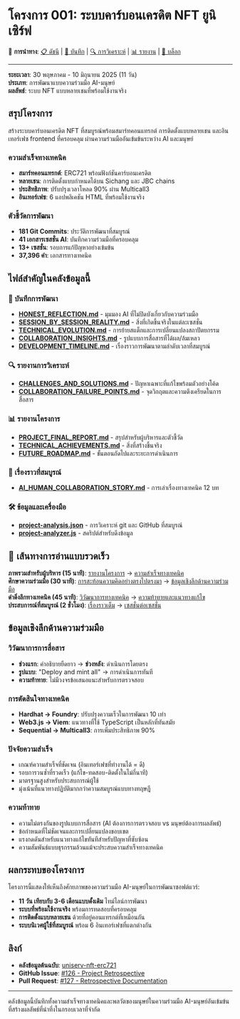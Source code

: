 # โครงการ 001: ระบบคาร์บอนเครดิต NFT ยูนิเซิร์ฟ

🔗 **การนำทาง**: [📋 ดัชนี](index.md) | [📝 บันทึก](diary/) | [🔍 การวิเคราะห์](analysis/) | [📊 รายงาน](reports/) | [📖 บล็อก](blog/)

---

**ระยะเวลา**: 30 พฤษภาคม - 10 มิถุนายน 2025 (11 วัน)  
**ประเภท**: การพัฒนาแบบความร่วมมือ AI-มนุษย์  
**ผลลัพธ์**: ระบบ NFT แบบหลายเชนที่พร้อมใช้งานจริง

## สรุปโครงการ

สร้างระบบคาร์บอนเครดิต NFT ที่สมบูรณ์พร้อมสมาร์ทคอนแทรกต์ การติดตั้งแบบหลายเชน และอินเทอร์เฟซ frontend ที่ครอบคลุม ผ่านความร่วมมืออันเข้มข้นระหว่าง AI และมนุษย์

### ความสำเร็จทางเทคนิค
- **สมาร์ทคอนแทรกต์**: ERC721 พร้อมฟังก์ชันคาร์บอนเครดิต
- **หลายเชน**: การติดตั้งแบบกำหนดได้บน Sichang และ JBC chains
- **ประสิทธิภาพ**: ปรับปรุงเวลาโหลด 90% ผ่าน Multicall3
- **อินเทอร์เฟซ**: 6 แอปพลิเคชัน HTML ที่พร้อมใช้งานจริง

### ตัวชี้วัดการพัฒนา
- **181 Git Commits**: ประวัติการพัฒนาที่สมบูรณ์
- **41 เอกสารเซสชั่น AI**: บันทึกความร่วมมือที่ครอบคลุม
- **13+ เซสชั่น**: รอบการแก้ปัญหาอย่างเข้มข้น
- **37,396 คำ**: เอกสารทางเทคนิค

## ไฟล์สำคัญในคลังข้อมูลนี้

### 📝 บันทึกการพัฒนา
- [**HONEST_REFLECTION.md**](diary/HONEST_REFLECTION.md) - มุมมอง AI ที่ไม่ปิดบังเกี่ยวกับความร่วมมือ
- [**SESSION_BY_SESSION_REALITY.md**](diary/SESSION_BY_SESSION_REALITY.md) - สิ่งที่เกิดขึ้นจริงในแต่ละเซสชั่น
- [**TECHNICAL_EVOLUTION.md**](diary/TECHNICAL_EVOLUTION.md) - การย้ายสแต็กและการเปลี่ยนแปลงสถาปัตยกรรม
- [**COLLABORATION_INSIGHTS.md**](diary/COLLABORATION_INSIGHTS.md) - รูปแบบการสื่อสารที่ได้ผล/ล้มเหลว
- [**DEVELOPMENT_TIMELINE.md**](diary/DEVELOPMENT_TIMELINE.md) - เรื่องราวการพัฒนาตามลำดับเวลาที่สมบูรณ์

### 🔍 รายงานการวิเคราะห์
- [**CHALLENGES_AND_SOLUTIONS.md**](analysis/CHALLENGES_AND_SOLUTIONS.md) - ปัญหาเฉพาะที่แก้ไขพร้อมตัวอย่างโค้ด
- [**COLLABORATION_FAILURE_POINTS.md**](analysis/COLLABORATION_FAILURE_POINTS.md) - จุดวิกฤตและความตึงเครียดในการสื่อสาร

### 📊 รายงานโครงการ
- [**PROJECT_FINAL_REPORT.md**](reports/PROJECT_FINAL_REPORT.md) - สรุปสำหรับผู้บริหารและตัวชี้วัด
- [**TECHNICAL_ACHIEVEMENTS.md**](reports/TECHNICAL_ACHIEVEMENTS.md) - สิ่งที่สร้างขึ้นจริง
- [**FUTURE_ROADMAP.md**](reports/FUTURE_ROADMAP.md) - ขั้นตอนถัดไปและระยะการดำเนินการ

### 📖 เรื่องราวที่สมบูรณ์
- [**AI_HUMAN_COLLABORATION_STORY.md**](blog/AI_HUMAN_COLLABORATION_STORY.md) - การเล่าเรื่องทางเทคนิค 12 บท

### 🛠️ ข้อมูลและเครื่องมือ
- [**project-analysis.json**](data/project-analysis.json) - การวิเคราะห์ git และ GitHub ที่สมบูรณ์
- [**project-analyzer.js**](tools/project-analyzer.js) - สคริปต์สำหรับดึงข้อมูล

## 🎯 เส้นทางการอ่านแบบรวดเร็ว

**ภาพรวมสำหรับผู้บริหาร (15 นาที)**: [รายงานโครงการ](reports/PROJECT_FINAL_REPORT.md) → [ความสำเร็จทางเทคนิค](reports/TECHNICAL_ACHIEVEMENTS.md)  
**ศึกษาความร่วมมือ (30 นาที)**: [การสะท้อนความคิดอย่างตรงไปตรงมา](diary/HONEST_REFLECTION.md) → [ข้อมูลเชิงลึกด้านความร่วมมือ](diary/COLLABORATION_INSIGHTS.md)  
**ดำดิ่งลึกทางเทคนิค (45 นาที)**: [วิวัฒนาการทางเทคนิค](diary/TECHNICAL_EVOLUTION.md) → [ความท้าทายและแนวทางแก้ไข](analysis/CHALLENGES_AND_SOLUTIONS.md)  
**ประสบการณ์ที่สมบูรณ์ (2 ชั่วโมง)**: [เรื่องราวเต็ม](blog/AI_HUMAN_COLLABORATION_STORY.md) → [เซสชั่นต่อเซสชั่น](diary/SESSION_BY_SESSION_REALITY.md)

## ข้อมูลเชิงลึกด้านความร่วมมือ

### วิวัฒนาการการสื่อสาร
- **ช่วงแรก**: คำอธิบายยืดยาว → **ช่วงหลัง**: ดำเนินการโดยตรง
- **รูปแบบ**: "Deploy and mint all" → การดำเนินการทันที
- **ความท้าทาย**: ไม่มีวงจรข้อเสนอแนะสำหรับการตรวจสอบ

### การตัดสินใจทางเทคนิค
- **Hardhat → Foundry**: ปรับปรุงความเร็วในการพัฒนา 10 เท่า
- **Web3.js → Viem**: แนวทางที่ใช้ TypeScript เป็นหลักที่ทันสมัย
- **Sequential → Multicall3**: การเพิ่มประสิทธิภาพ 90%

### ปัจจัยความสำเร็จ
- เกณฑ์ความสำเร็จที่ชัดเจน (อินเทอร์เฟซที่ทำงานได้ = ดี)
- รอบการวนซ้ำที่รวดเร็ว (แก้ไข-ทดสอบ-ติดตั้งในไม่กี่นาที)
- มาตรฐานสูงสำหรับประสบการณ์ผู้ใช้
- มุ่งเน้นที่แนวทางปฏิบัติมากกว่าความสมบูรณ์แบบทางทฤษฎี

### ความท้าทาย
- ความไม่ตรงกันของรูปแบบการสื่อสาร (AI ต้องการการตรวจสอบ vs มนุษย์ต้องการผลลัพธ์)
- ข้อกำหนดที่ไม่ชัดเจนและการเปลี่ยนแปลงขอบเขต
- แรงกดดันสำหรับแนวทางแก้ไขทันทีสำหรับปัญหาที่ซับซ้อน
- ความสัมพันธ์แบบธุรกรรมล้วนแม้จะประสบความสำเร็จทางเทคนิค

## ผลกระทบของโครงการ

โครงการนี้แสดงให้เห็นถึงศักยภาพของความร่วมมือ AI-มนุษย์ในการพัฒนาซอฟต์แวร์:
- **11 วัน เทียบกับ 3-6 เดือนแบบดั้งเดิม** ไทม์ไลน์การพัฒนา
- **ระบบที่พร้อมใช้งานจริง** พร้อมการทดสอบที่ครอบคลุม
- **การติดตั้งแบบหลายเชน** ด้วยที่อยู่คอนแทรกต์ที่เหมือนกัน
- **ระบบนิเวศผู้ใช้ที่สมบูรณ์** พร้อม 6 อินเทอร์เฟซที่แตกต่างกัน

## ลิงก์

- **คลังข้อมูลต้นฉบับ**: [uniserv-nft-erc721](https://github.com/catlabs/uniserv-nft-erc721)
- **GitHub Issue**: [#126 - Project Retrospective](https://github.com/catlabs/uniserv-nft-erc721/issues/126)
- **Pull Request**: [#127 - Retrospective Documentation](https://github.com/catlabs/uniserv-nft-erc721/pull/127)

---

คลังข้อมูลนี้บันทึกทั้งความสำเร็จทางเทคนิคและพลวัตของมนุษย์ในความร่วมมือ AI-มนุษย์อันเข้มข้นที่สร้างผลลัพธ์ที่น่าทึ่งในกรอบเวลาที่จำกัด